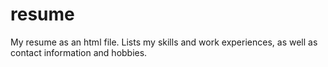 # resume
My resume as an html file. Lists my skills and work experiences, as well as contact information and hobbies.
